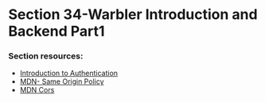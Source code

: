<h1>Section 34-Warbler Introduction and Backend Part1</h1>
<h3>Section resources:</h3>
<ul>
    <li><a href="http://webdev.slides.com/eschoppik/mysql-99-108-17-19-25-27#/">Introduction to Authentication</a></li>
    <li><a href="https://developer.mozilla.org/en-US/docs/Web/Security/Same-origin_policy">MDN- Same Origin Policy</a></li>
    <li><a href="https://developer.mozilla.org/en-US/docs/Web/HTTP/CORS">MDN Cors</a></li>
</ul>